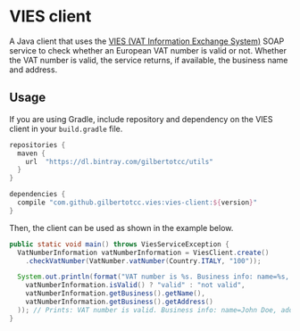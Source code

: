 # VIES client

A Java client that uses the [VIES (VAT Information Exchange System)](http://ec.europa.eu/taxation_customs/vies/) SOAP
service to check whether an European VAT number is valid or not. Whether the VAT number is valid, the service returns,
if available, the business name and address.

## Usage

If you are using Gradle, include repository and dependency on the VIES client in your `build.gradle` file.

```groovy
repositories {
  maven {
    url  "https://dl.bintray.com/gilbertotcc/utils" 
  }
}

dependencies {
  compile "com.github.gilbertotcc.vies:vies-client:${version}"
}
```

Then, the client can be used as shown in the example below.

```java
public static void main() throws ViesServiceException {
  VatNumberInformation vatNumberInformation = ViesClient.create()
    .checkVatNumber(VatNumber.vatNumber(Country.ITALY, "100"));

  System.out.println(format("VAT number is %s. Business info: name=%s, address=%s",
    vatNumberInformation.isValid() ? "valid" : "not valid",
    vatNumberInformation.getBusiness().getName(),
    vatNumberInformation.getBusiness().getAddress()
  )); // Prints: VAT number is valid. Business info: name=John Doe, address=123 Main St, Anytown, UK
}
```
